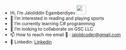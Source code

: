 -  Hi, I’m Jaloliddin Egamberdiyev <image src="https://media2.giphy.com/media/hvRJCLFzcasrR4ia7z/giphy.gif" width="30">
- 👀 I’m interested in reading and playing sports
- 🌱 I’m currently learning C# programming
- 💞️ I’m looking to collaborate on GSC LLC
- 📫 How to reach me email 📧 : jaloldcoder@gmail.com
- 🔗 Linkedin: [Linkedin](https://www.linkedin.com/in/jaloliddin-egamberdiyev/)


<!---
jaloldcoder98/jaloldcoder98 is a ✨ special ✨ repository because its `README.md` (this file) appears on your GitHub profile.
You can click the Preview link to take a look at your changes.
--->
